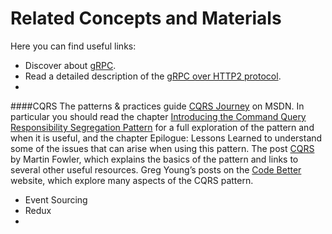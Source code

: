 # Related Concepts and Materials

Here you can find  useful links:

- Discover about [gRPC](http://www.grpc.io/docs/).
- Read a detailed description of the [gRPC over HTTP2 protocol](http://www.grpc.io/docs/guides/wire.html).
- 
####CQRS
    The patterns & practices guide [CQRS Journey](https://msdn.microsoft.com/en-us/library/jj554200.aspx) on MSDN. In particular you should read the chapter [Introducing the Command Query Responsibility Segregation Pattern](https://msdn.microsoft.com/en-us/library/jj591573.aspx) for a full exploration of the pattern and when it is useful, and the chapter Epilogue: Lessons Learned to understand some of the issues that can arise when using this pattern.
    The post [CQRS](http://martinfowler.com/bliki/CQRS.html) by Martin Fowler, which explains the basics of the pattern and links to several other useful resources.
    Greg Young’s posts on the [Code Better](http://codebetter.com/gregyoung/) website, which explore many aspects of the CQRS pattern.

- Event Sourcing
- Redux
- 
